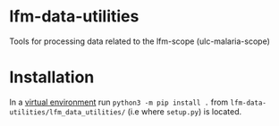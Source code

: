 # lfm-data-utilities

Tools for processing data related to the lfm-scope (ulc-malaria-scope)

# Installation

In a [virtual environment](https://docs.python.org/3/library/venv.html) run `python3 -m pip install .` from `lfm-data-utilities/lfm_data_utilities/` (i.e where `setup.py`) is located.

